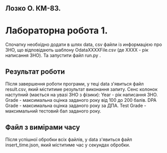 ## Лозко О. КМ-83. 
# Лабораторна робота 1.

Спочатку необхідно додати в шлях data, csv файли із информацією про ЗНО, що відповідають шаблону OdataXXXXFile.csv (де XXXX - рік написання ЗНО). Та запустити файл run.py .

## Результат роботи 
Після завершення роботи програми, у теці data з'явиться файл result.csv, який міститиме результат виконання запиту. Сенс колонок наступний (мається на увазі ЗНО з фізики): Year - рік написання ЗНО. Grade - максимальна оцінка заданого року від 100 до 200 балів. DPA Grade - максимальна оцінка заданого року за ДПА. Test Grade - максимальний тестовий бал заданого року.

## Файл з вимірами часу 
Після успішної обробки всіх файлів, у data з'явиться файл insert_time.json, який міститиме час у секундах обробки.
